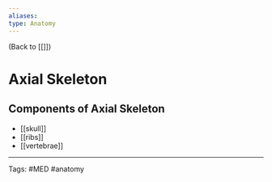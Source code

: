 ```yaml
---
aliases: 
type: Anatomy
---
```


(Back to [[]])

# Axial Skeleton

## Components of Axial Skeleton
- [[skull]]
- [[ribs]]
- [[vertebrae]]

---
Tags: #MED #anatomy 